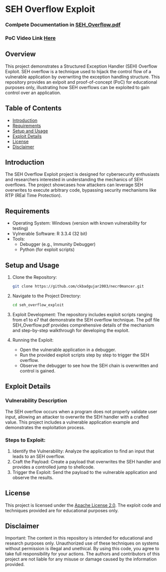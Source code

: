 # SEH Overflow Exploit
### Comlpete Documentation in [SEH_Overflow.pdf](https://github.com/ckbadgujar2003/CyberNecromancy/blob/main/seh_overflow_exploit/SEH_Overflow.pdf)
### PoC Video Link [Here](https://drive.google.com/file/d/151ge4ELwp-j78An0SOKnuPzXLzx9oILx/view)

## Overview

This project demonstrates a Structured Exception Handler (SEH) Overflow Exploit. SEH overflow is a technique used to hijack the control flow of a vulnerable application by overwriting the exception handling structure. This repository provides an exlpoit and proof-of-concept (PoC) for educational purposes only, illustrating how SEH overflows can be exploited to gain control over an application.

## Table of Contents

- [Introduction](#introduction)
- [Requirements](#requirements)
- [Setup and Usage](#setup-and-usage)
- [Exploit Details](#exploit-details)
- [License](#license)
- [Disclaimer](#disclaimer)

## Introduction

The SEH Overflow Exploit project is designed for cybersecurity enthusiasts and researchers interested in understanding the mechanics of SEH overflows. The project showcases how attackers can leverage SEH overwrites to execute arbitrary code, bypassing security mechanisms like RTP (REal Time Protection).

## Requirements

- Operating System: Windows (version with known vulnerability for testing)
- Vylnerable Software: R 3.3.4 (32 bit)
- Tools: 
  - Debugger (e.g., Immunity Debugger)
  - Python (for exploit scripts)

## Setup and Usage

1. Clone the Repository:
   ```bash
   git clone https://github.com/ckbadgujar2003/necr0mancer.git
   ```

2. Navigate to the Project Directory:
   ```bash
   cd seh_overflow_exploit
   ```

3. Exploit Development:
   The repository includes exploit scripts ranging from e1 to e7 that demonstrate the SEH overflow technique. The pdf file SEH_Overflow.pdf provides comprehensive details of the mechanism and step-by-step walkthrough for developing the exploit.

4. Running the Exploit:
   - Open the vulnerable application in a debugger.
   - Run the provided exploit scripts step by step to trigger the SEH overflow.
   - Observe the debugger to see how the SEH chain is overwritten and control is gained.

## Exploit Details

### Vulnerability Description

The SEH overflow occurs when a program does not properly validate user input, allowing an attacker to overwrite the SEH handler with a crafted value. This project includes a vulnerable application example and demonstrates the exploitation process.

### Steps to Exploit:

1. Identify the Vulnerability: Analyze the application to find an input that leads to an SEH overflow.
2. Craft the Payload: Create a payload that overwrites the SEH handler and provides a controlled jump to shellcode.
3. Trigger the Exploit: Send the payload to the vulnerable application and observe the results.

## License

This project is licensed under the [Apache License 2.0](LICENSE). The exploit code and techniques provided are for educational purposes only.

## Disclaimer

Important: The content in this repository is intended for educational and research purposes only. Unauthorized use of these techniques on systems without permission is illegal and unethical. By using this code, you agree to take full responsibility for your actions. The authors and contributors of this project are not liable for any misuse or damage caused by the information provided.
